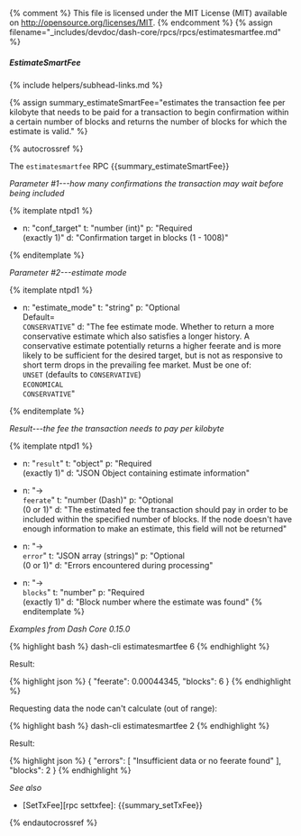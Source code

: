 {% comment %}
This file is licensed under the MIT License (MIT) available on
http://opensource.org/licenses/MIT.
{% endcomment %}
{% assign filename="_includes/devdoc/dash-core/rpcs/rpcs/estimatesmartfee.md" %}

<!--__-->

##### EstimateSmartFee
{% include helpers/subhead-links.md %}

{% assign summary_estimateSmartFee="estimates the transaction fee per kilobyte that needs to be paid for a transaction to begin confirmation within a certain number of blocks and returns the number of blocks for which the estimate is valid." %}

{% autocrossref %}

The `estimatesmartfee` RPC {{summary_estimateSmartFee}}

*Parameter #1---how many confirmations the transaction may wait before being included*

{% itemplate ntpd1 %}
- n: "conf_target"
  t: "number (int)"
  p: "Required<br>(exactly 1)"
  d: "Confirmation target in blocks (1 - 1008)"

{% enditemplate %}

*Parameter #2---estimate mode*

{% itemplate ntpd1 %}
- n: "estimate_mode"
  t: "string"
  p: "Optional<br>Default=<br>`CONSERVATIVE`"
  d: "The fee estimate mode. Whether to return a more conservative estimate which also satisfies a longer history. A conservative estimate potentially returns a higher feerate and is more likely to be sufficient for the desired target, but is not as responsive to short term drops in the prevailing fee market.  Must be one of:<br>`UNSET` (defaults to `CONSERVATIVE`)<br>`ECONOMICAL`<br>`CONSERVATIVE`"

{% enditemplate %}

*Result---the fee the transaction needs to pay per kilobyte*

{% itemplate ntpd1 %}
- n: "`result`"
  t: "object"
  p: "Required<br>(exactly 1)"
  d: "JSON Object containing estimate information"

- n: "→<br>`feerate`"
  t: "number (Dash)"
  p: "Optional<br>(0 or 1)"
  d: "The estimated fee the transaction should pay in order to be included within the specified number of blocks.  If the node doesn't have enough information to make an estimate, this field will not be returned"

- n: "→<br>`error`"
  t: "JSON array (strings)"
  p: "Optional<br>(0 or 1)"
  d: "Errors encountered during processing"

- n: "→<br>`blocks`"
  t: "number"
  p: "Required<br>(exactly 1)"
  d: "Block number where the estimate was found"
{% enditemplate %}

*Examples from Dash Core 0.15.0*

{% highlight bash %}
dash-cli estimatesmartfee 6
{% endhighlight %}

Result:

{% highlight json %}
{
  "feerate": 0.00044345,
  "blocks": 6
}
{% endhighlight %}

Requesting data the node can't calculate (out of range):

{% highlight bash %}
dash-cli estimatesmartfee 2
{% endhighlight %}

Result:

{% highlight json %}
{
  "errors": [
    "Insufficient data or no feerate found"
  ],
  "blocks": 2
}
{% endhighlight %}

*See also*

* [SetTxFee][rpc settxfee]: {{summary_setTxFee}}

{% endautocrossref %}
